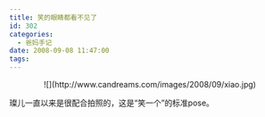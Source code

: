 ```yaml
---
title: 笑的眼睛都看不见了
id: 302
categories:
  - 爸妈手记
date: 2008-09-08 11:47:00
tags:
---
```


<div align="center">![](http://www.candreams.com/images/2008/09/xiao.jpg)
</div>

璨儿一直以来是很配合拍照的，这是“笑一个”的标准pose。